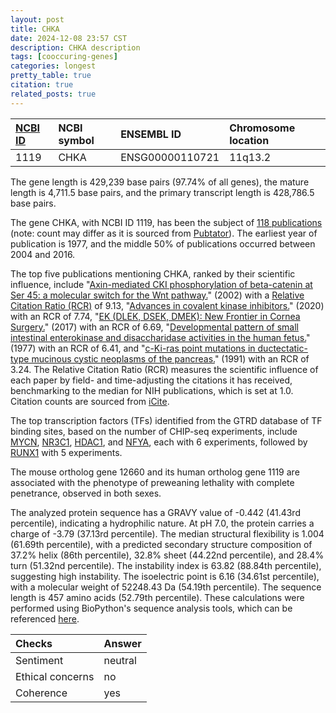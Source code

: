 ```yaml
---
layout: post
title: CHKA
date: 2024-12-08 23:57 CST
description: CHKA description
tags: [cooccuring-genes]
categories: longest
pretty_table: true
citation: true
related_posts: true
---
```




| [NCBI ID](https://www.ncbi.nlm.nih.gov/gene/1119) | NCBI symbol | ENSEMBL ID | Chromosome location |
| :-------- | :------- | :-------- | :------- |
| 1119  | CHKA | ENSG00000110721 | 11q13.2 |



The gene length is 429,239 base pairs (97.74% of all genes), the mature length is 4,711.5 base pairs, and the primary transcript length is 428,786.5 base pairs.


The gene CHKA, with NCBI ID 1119, has been the subject of [118 publications](https://pubmed.ncbi.nlm.nih.gov/?term=%22CHKA%22) (note: count may differ as it is sourced from [Pubtator](https://academic.oup.com/nar/article/47/W1/W587/5494727)). The earliest year of publication is 1977, and the middle 50% of publications occurred between 2004 and 2016.


The top five publications mentioning CHKA, ranked by their scientific influence, include "[Axin-mediated CKI phosphorylation of beta-catenin at Ser 45: a molecular switch for the Wnt pathway.](https://pubmed.ncbi.nlm.nih.gov/12000790)" (2002) with a [Relative Citation Ratio (RCR)](https://journals.plos.org/plosbiology/article?id=10.1371/journal.pbio.1002541) of 9.13, "[Advances in covalent kinase inhibitors.](https://pubmed.ncbi.nlm.nih.gov/32227030)" (2020) with an RCR of 7.74, "[EK (DLEK, DSEK, DMEK): New Frontier in Cornea Surgery.](https://pubmed.ncbi.nlm.nih.gov/28697678)" (2017) with an RCR of 6.69, "[Developmental pattern of small intestinal enterokinase and disaccharidase activities in the human fetus.](https://pubmed.ncbi.nlm.nih.gov/558125)" (1977) with an RCR of 6.41, and "[c-Ki-ras point mutations in ductectatic-type mucinous cystic neoplasms of the pancreas.](https://pubmed.ncbi.nlm.nih.gov/1955373)" (1991) with an RCR of 3.24. The Relative Citation Ratio (RCR) measures the scientific influence of each paper by field- and time-adjusting the citations it has received, benchmarking to the median for NIH publications, which is set at 1.0. Citation counts are sourced from [iCite](https://icite.od.nih.gov).





The top transcription factors (TFs) identified from the GTRD database of TF binding sites, based on the number of CHIP-seq experiments, include [MYCN](https://www.ncbi.nlm.nih.gov/gene/4613), [NR3C1](https://www.ncbi.nlm.nih.gov/gene/2908), [HDAC1](https://www.ncbi.nlm.nih.gov/gene/3065), and [NFYA](https://www.ncbi.nlm.nih.gov/gene/4800), each with 6 experiments, followed by [RUNX1](https://www.ncbi.nlm.nih.gov/gene/861) with 5 experiments.








The mouse ortholog gene 12660 and its human ortholog gene 1119 are associated with the phenotype of preweaning lethality with complete penetrance, observed in both sexes.


The analyzed protein sequence has a GRAVY value of -0.442 (41.43rd percentile), indicating a hydrophilic nature. At pH 7.0, the protein carries a charge of -3.79 (37.13rd percentile). The median structural flexibility is 1.004 (61.69th percentile), with a predicted secondary structure composition of 37.2% helix (86th percentile), 32.8% sheet (44.22nd percentile), and 28.4% turn (51.32nd percentile). The instability index is 63.82 (88.84th percentile), suggesting high instability. The isoelectric point is 6.16 (34.61st percentile), with a molecular weight of 52248.43 Da (54.19th percentile). The sequence length is 457 amino acids (52.79th percentile). These calculations were performed using BioPython's sequence analysis tools, which can be referenced [here](https://biopython.org/docs/1.75/api/Bio.SeqUtils.ProtParam.html).



| Checks    | Answer |
| :-------- | :------- |
| Sentiment  | neutral   |
| Ethical concerns | no     |
| Coherence    | yes    |